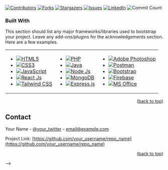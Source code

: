 <!-- Improved compatibility of back to top link: See: https://github.com/othneildrew/Best-README-Template/pull/73 -->
<a name="readme-top"></a>
<!--
*** Thanks for checking out the Best-README-Template. If you have a suggestion
*** that would make this better, please fork the repo and create a pull request
*** or simply open an issue with the tag "enhancement".
*** Don't forget to give the project a star!
*** Thanks again! Now go create something AMAZING! :D
-->



<!-- PROJECT SHIELDS -->
<!--
*** I'm using markdown "reference style" links for readability.
*** Reference links are enclosed in brackets [ ] instead of parentheses ( ).
*** See the bottom of this document for the declaration of the reference variables
*** for contributors-url, forks-url, etc. This is an optional, concise syntax you may use.
*** https://www.markdownguide.org/basic-syntax/#reference-style-links
-->
[![Contributors][contributors-shield]][contributors-url]
[![Forks][forks-shield]][forks-url]
[![Stargazers][stars-shield]][stars-url]
[![Issues][issues-shield]][issues-url]
[![LinkedIn][linkedin-shield]][linkedin-url]
![Commit Count][Commit-shield]




[contributors-shield]: https://img.shields.io/github/contributors/GimhanD7/GimhanD7.svg?style=for-the-badge
[contributors-url]: https://github.com/GimhanD7/GimhanD7/graphs/contributors
[forks-shield]: https://img.shields.io/github/forks/GimhanD7/GimhanD7.svg?style=for-the-badge
[forks-url]: https://github.com/GimhanD7/GimhanD7/network/members
[stars-shield]: https://img.shields.io/github/stars/GimhanD7/GimhanD7.svg?style=for-the-badge
[stars-url]: https://github.com/GimhanD7/GimhanD7/stargazers
[issues-shield]: https://img.shields.io/github/issues/GimhanD7/GimhanD7.svg?style=for-the-badge
[issues-url]: https://github.com/GimhanD7/GimhanD7/issues
[license-shield]: https://img.shields.io/github/license/GimhanD7/GimhanD7.svg?style=for-the-badge
[license-url]: https://github.com/GimhanD7/GimhanD7/blob/master/LICENSE.txt
[linkedin-shield]: https://img.shields.io/badge/-LinkedIn-black.svg?style=for-the-badge&logo=linkedin&colorB=555
[Commit-shield]:https://img.shields.io/github/commit-activity/y/GimhanD7/GimhanD7.svg?style=for-the-badge
[linkedin-url]: https://linkedin.com/in/yourname









<!-- <style>
  .horizontal-list {
    list-style: none;
    padding: 0;
    margin: 0;
    display: flex;
    align-items: center;
  }
  
  .horizontal-list li {
    display: inline-block;
    margin-right: 10px;
  }
  
  .horizontal-list li:last-child {
    margin-right: 0;
  }
</style> -->

### Built With

This section should list any major frameworks/libraries used to bootstrap your project. Leave any add-ons/plugins for the acknowledgements section. Here are a few examples.

<table>
  <!-- <tr>
    <th>Frontend</th>
    <th>Backend</th>
    <th>Tools</th>
  </tr> -->
  <tr>
    <td>
      <ul class="horizontal-list">
        <li><a href="https://html.spec.whatwg.org/" target="_blank"><img src="https://img.shields.io/badge/HTML5-E34F26?style=for-the-badge&logo=html5&logoColor=white" alt="HTML5"></a></li>
        <li><a href="https://www.w3.org/Style/CSS/Overview.en.html" target="_blank"><img src="https://img.shields.io/badge/CSS3-1572B6?style=for-the-badge&logo=css3&logoColor=white" alt="CSS3"></a></li>
        <li><a href="https://developer.mozilla.org/en-US/docs/Web/JavaScript" target="_blank"><img src="https://img.shields.io/badge/JavaScript-F7DF1E?style=for-the-badge&logo=javascript&logoColor=black" alt="JavaScript"></a></li>
        <li><a href="https://reactjs.org/" target="_blank"><img src="https://img.shields.io/badge/React-20232A?style=for-the-badge&logo=react&logoColor=61DAFB" alt="React Js"></a></li>
        <li><a href="https://tailwindcss.com/" target="_blank"><img src="https://img.shields.io/badge/Tailwind%20CSS-38B2AC?style=for-the-badge&logo=tailwind-css&logoColor=white" alt="Tailwind CSS"></a></li>
      </ul>
    </td>
    <td>
      <ul class="horizontal-list">
        <li><a href="https://www.php.net/" target="_blank"><img src="https://img.shields.io/badge/PHP-777BB4?style=for-the-badge&logo=php&logoColor=white" alt="PHP"></a></li>
        <li><a href="https://www.java.com/" target="_blank"><img src="https://img.shields.io/badge/Java-007396?style=for-the-badge&logo=java&logoColor=white" alt="Java"></a></li>
        <li><a href="https://nodejs.org/" target="_blank"><img src="https://img.shields.io/badge/Node.js-339933?style=for-the-badge&logo=nodedotjs&logoColor=white" alt="Node Js"></a></li>
        <li><a href="https://www.mongodb.com/" target="_blank"><img src="https://img.shields.io/badge/MongoDB-47A248?style=for-the-badge&logo=mongodb&logoColor=white" alt="MongoDB"></a></li>
        <li><a href="https://expressjs.com/" target="_blank"><img src="https://img.shields.io/badge/Express.js-000000?style=for-the-badge&logo=express&logoColor=white" alt="Express.js"></a></li>
      </ul>
    </td>
    <td>
      <ul class="horizontal-list">
        <li><a href="https://www.adobe.com/products/photoshop.html" target="_blank"><img src="https://img.shields.io/badge/Adobe%20Photoshop-31A8FF?style=for-the-badge&logo=adobephotoshop&logoColor=white" alt="Adobe Photoshop"></a></li>
        <li><a href="https://www.postman.com/" target="_blank"><img src="https://img.shields.io/badge/Postman-FF6C37?style=for-the-badge&logo=postman&logoColor=white" alt="Postman"></a></li>
        <li><a href="https://getbootstrap.com/" target="_blank"><img src="https://img.shields.io/badge/Bootstrap-563D7C?style=for-the-badge&logo=bootstrap&logoColor=white" alt="Bootstrap"></a></li>
        <li><a href="https://firebase.google.com/" target="_blank"><img src="https://img.shields.io/badge/Firebase-FFCA28?style=for-the-badge&logo=firebase&logoColor=black" alt="Firebase"></a></li>
        <li><a href="https://www.microsoft.com/en-us/microsoft-365/office" target="_blank"><img src="https://img.shields.io/badge/MS%20Office-D83B01?style=for-the-badge&logo=microsoft%20office&logoColor=white" alt="MS Office"></a></li>
      </ul>
    </td>
  </tr>
</table>
<p align="right">(<a href="#readme-top">back to top</a>)</p>



<!-- 
<!-- CONTACT -->
## Contact

Your Name - [@your_twitter](https://twitter.com/your_username) - email@example.com

Project Link: [https://github.com/your_username/repo_name](https://github.com/your_username/repo_name)

<p align="right">(<a href="#readme-top">back to top</a>)</p> -->



